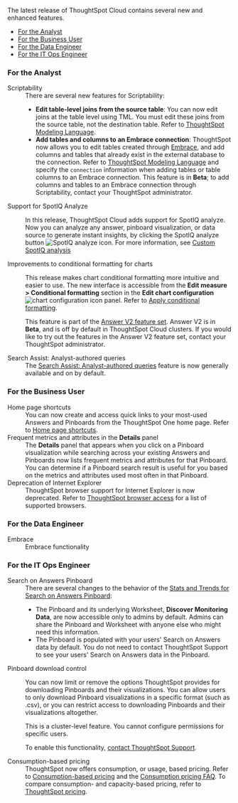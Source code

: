 The latest release of ThoughtSpot Cloud contains several new and enhanced features.

<ul>
<li><a href="{{ site.baseurl }}#feb-cloud-analyst">For the Analyst</a></li>
<li><a href="{{ site.baseurl }}#feb-cloud-business-user">For the Business User</a></li>
<li><a href="{{ site.baseurl }}#feb-cloud-data-engineer">For the Data Engineer</a></li>
<li><a href="{{ site.baseurl }}#feb-cloud-it-ops-engineer">For the IT Ops Engineer</a></li>
</ul>

<h3><a id="feb-cloud-analyst"></a>For the Analyst</h3>

<dl>
  <dlentry id="scriptability">
    <dt>Scriptability</dt>
    <dd>There are several new features for Scriptability:
<ul>
<li><strong>Edit table-level joins from the source table</strong>: You can now edit joins at the table level using TML. You must edit these joins from the source table, not the destination table. Refer to <a href="{{ site.baseurl }}/admin/ts-cloud/tml.html#syntax-tables">ThoughtSpot Modeling Language</a>.</li>
<li><strong>Add tables and columns to an Embrace connection</strong>: ThoughtSpot now allows you to edit tables created through <a href="{{ site.baseurl }}/admin/ts-cloud/embrace.html">Embrace</a>, and add columns and tables that already exist in the external database to the connection. Refer to <a href="{{ site.baseurl }}/admin/ts-cloud/tml.html#syntax-tables">ThoughtSpot Modeling Language</a> and specify the <code>connection</code> information when adding tables or table columns to an Embrace connection. This feature is in <strong>Beta</strong>; to add columns and tables to an Embrace connection through Scriptability, contact your ThoughtSpot administrator. </li>
</ul>
</dd></dlentry>

<dlentry id="spotiq-analyze">
  <dt>Support for SpotIQ Analyze</dt>
  <dd><p>In this release, ThoughtSpot Cloud adds support for SpotIQ analyze. Now you can analyze any answer, pinboard visualization, or data source to generate instant insights, by clicking the SpotIQ analyze button <img src="{{ site.baseurl }}/images/icon-lightbulb.png" alt="SpotIQ analyze icon" class="inline"/>. For more information, see <a href="{{ site.baseurl }}/spotiq/customization.html">Custom SpotIQ analysis</a></p></dd></dlentry>

<dlentry id="conditional-formatting">
<dt>Improvements to conditional formatting for charts</dt>
<dd><p>This release makes chart conditional formatting more intuitive and easier to use. The new interface is accessible from the <strong>Edit measure > Conditional formatting</strong> section in the <strong>Edit chart configuration</strong> <img src="{{ site.baseurl }}/images/icon-gear-10px.png" alt="chart configuration icon" class="inline"/> panel. Refer to <a href="{{ site.baseurl }}/end-user/search/apply-conditional-formatting.html#conditional-formatting-table">Apply conditional formatting</a>.</p>
<p>This feature is part of the <a href="{{ site.baseurl }}/admin/ts-cloud/answer-v2.html">Answer V2 feature set</a>. Answer V2 is in <strong>Beta</strong>, and is off by default in ThoughtSpot Cloud clusters. If you would like to try out the features in the Answer V2 feature set, contact your ThoughtSpot administrator.</p></dd>
</dlentry>

<dlentry id="search-assist">
<dt>Search Assist: Analyst-authored queries</dt>
<dd>The <a href="{{ site.baseurl }}/admin/ts-cloud/analyst-authored-queries.html">Search Assist: Analyst-authored queries</a> feature is now generally available and on by default.</dd>
</dlentry>

</dl>

<h3><a id="feb-cloud-business-user"></a>For the Business User</h3>

<dl>
<dlentry id="home-page-shortcuts">
<dt>Home page shortcuts</dt>
<dd>You can now create and access quick links to your most-used Answers and Pinboards from the ThoughtSpot One home page. Refer to <a href="{{ site.baseurl }}/end-user/thoughtspot-one/thoughtspot-one-homepage.html#quick-links">Home page shortcuts</a>.</dd>
</dlentry>

<dlentry id="details-panel">
<dt>Frequent metrics and attributes in the <strong>Details</strong> panel</dt>
<dd>The <strong>Details</strong> panel that appears when you click on a Pinboard visualization while searching across your existing Answers and Pinboards now lists frequent metrics and attributes for that Pinboard. You can determine if a Pinboard search result is useful for you based on the metrics and attributes used most often in that Pinboard.</dd>
</dlentry>

<dlentry id="internet-explorer">
  <dt>Deprecation of Internet Explorer</dt>
<dd>ThoughtSpot browser support for Internet Explorer is now deprecated. Refer to <a href="{{ site.baseurl }}/end-user/accessing.html">ThoughtSpot browser access</a> for a list of supported browsers.</dd>
</dlentry>

</dl>

<h3><a id="feb-cloud-data-engineer"></a>For the Data Engineer</h3>

<dl>
<dlentry id="embrace">
<dt>Embrace</dt>
<dd>Embrace functionality</dd>
</dlentry>
</dl>

<h3><a id="feb-cloud-it-ops-engineer"></a>For the IT Ops Engineer</h3>

<dl>
<dlentry id="search-answers-pinboard">
<dt>Search on Answers Pinboard</dt>
<dd>There are several changes to the behavior of the <a href="{{ site.baseurl }}/admin/thoughtspot-one/query-intelligence-pinboard.html">Stats and Trends for Search on Answers Pinboard</a>:
<ul>
<li>The Pinboard and its underlying Worksheet, <strong>Discover Monitoring Data</strong>, are now accessible only to admins by default. Admins can share the Pinboard and Worksheet with anyone else who might need this information.</li>
<li>The Pinboard is populated with your users' Search on Answers data by default. You do not need to contact ThoughtSpot Support to see your users' Search on Answers data in the Pinboard.</li></ul></dd>
</dlentry>

<dlentry id="pinboard-download-control">
<dt>Pinboard download control</dt>
<dd><p>You can now limit or remove the options ThoughtSpot provides for downloading Pinboards and their visualizations. You can allow users to only download Pinboard visualizations in a specific format (such as .csv), or you can restrict access to downloading Pinboards and their visualizations altogether.</p>
<p>This is a cluster-level feature. You cannot configure permissions for specific users.</p>
<p>To enable this functionality, <a href="{{ site.baseurl }}/admin/misc/contact.html">contact ThoughtSpot Support</a>.</p></dd>
</dlentry>

<dlentry id="consumption-based-pricing">
<dt>Consumption-based pricing</dt>
<dd>ThoughtSpot now offers consumption, or usage, based pricing. Refer to <a href="{{ site.baseurl }}/admin/ts-cloud/consumption-pricing.html">Consumption-based pricing</a> and the <a href="{{ site.baseurl }}/admin/ts-cloud/consumption-pricing-faq.html">Consumption pricing FAQ</a>. To compare consumption- and capacity-based pricing, refer to <a href="https://www.thoughtspot.com/pricing" target="_blank">ThoughtSpot pricing</a>.</dd>
</dlentry>
</dl>
